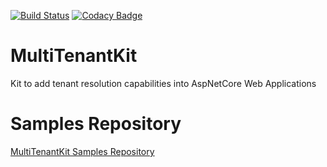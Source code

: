 [![Build Status](https://dev.azure.com/DementCore/DementCore/_apis/build/status/dementcore.MultiTenantKit?branchName=master)](https://dev.azure.com/DementCore/DementCore/_build/latest?definitionId=2&branchName=master)
[![Codacy Badge](https://api.codacy.com/project/badge/Grade/d9b16436ea5b428abb57059a10859ee2)](https://www.codacy.com/app/dementcore/DementCore.MultiTenantKit)

# MultiTenantKit
Kit to add tenant resolution capabilities into AspNetCore Web Applications

# Samples Repository
[MultiTenantKit Samples Repository](https://github.com/dementcore/MultiTenantKit.Samples)

